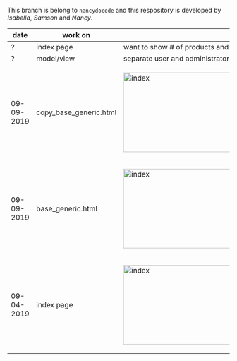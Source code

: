 This branch is belong to `nancydocode` and this respository is developed by _Isabella_, _Samson_ and _Nancy_.

 


date       | work on    | description
-----------|------------|---------------
?          | index page | want to show # of products and sellers/venodrs
?          | model/view | separate user and administrator pages and make login page 
09-09-2019 | copy_base_generic.html | <p><img src="https://user-images.githubusercontent.com/30683150/64577037-34000280-d349-11e9-8ff0-64ccf2d394d9.png" alt="index" width="600" height="180"></p>
09-09-2019 | base_generic.html | <p><img src="https://user-images.githubusercontent.com/30683150/64576099-f8fbd000-d344-11e9-87d5-2bd489a7e47e.png" alt="index" width="600" height="180"></p>  
09-04-2019 | index page | <p><img src="https://user-images.githubusercontent.com/30683150/64276746-aa9a9b80-cf16-11e9-87c5-0c657a42497a.png" alt="index" width="600" height="180"></p>   



        
